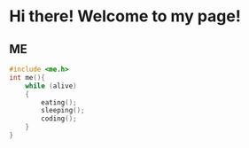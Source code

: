 # Hi there! Welcome to my page!
## ME
```c
#include <me.h>
int me(){
    while (alive)
    {
        eating();
        sleeping();
        coding();
    } 
}
```